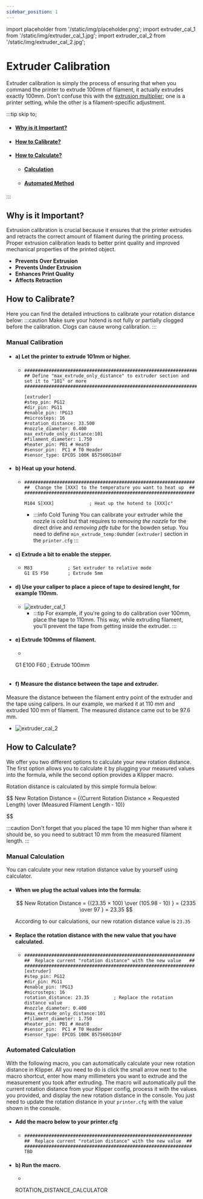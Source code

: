 ```yaml
---
sidebar_position: 1
---
```


import placeholder from '/static/img/placeholder.png';
import extruder_cal_1 from '/static/img/extruder_cal_1.jpg';
import extruder_cal_2 from '/static/img/extruder_cal_2.jpg';


# Extruder Calibration

Extruder calibration is simply the process of ensuring that when you command the printer to extrude 100mm of filament, it actually extrudes exactly 100mm. Don’t confuse this with the [extrusion multiplier](/Printing%20Guide/Extrusion%20Multiplier); one is a printer setting, while the other is a filament-specific adjustment.

:::tip skip to;
- #### [Why is it Important?](/Printing%20Guide/Extruder%20Calibration#why-is-it-important-1)
- #### [How to Calibrate?](/Printing%20Guide/Extruder%20Calibration#how-to-calibrate-1)
- #### [How to Calculate?](/Printing%20Guide/Extruder%20Calibration#how-to-calculate-1)
  - #### [Calculation](/Printing%20Guide/Extruder%20Calibration#manual-method)
  - #### [Automated Method](/Printing%20Guide/Extruder%20Calibration#automated-method-1)
:::

## Why is it Important?

Extrusion calibration is crucial because it ensures that the printer extrudes and retracts the correct amount of filament during the printing process. Proper extrusion calibration leads to better print quality and improved mechanical properties of the printed object.

- **Prevents Over Extrusion**
- **Prevents Under Extrusion**
- **Enhances Print Quality**
- **Affects Retraction**

## How to Calibrate?
Here you can find the detailed intructions to calibrate your rotation distance below:
:::caution
Make sure your hotend is not fully or partially clogged before the calibration. Clogs can cause wrong calibration.
:::

### Manual Calibration
- #### a) Let the printer to extrude 101mm or higher.
  - ```properties showLineNumbers title="printer.cfg"
    ##########################################################################################
    ## Define "max_extrude_only_distance" to extruder section and set it to "101" or more
    ##########################################################################################

    [extruder]
    #step_pin: PG12
    #dir_pin: PG11
    #enable_pin: !PG13
    #microsteps: 16
    #rotation_distance: 33.500
    #nozzle_diameter: 0.400
    max_extrude_only_distance:101
    #filament_diameter: 1.750
    #heater_pin: PB1 # Heat0
    #sensor_pin:  PC1 # T0 Header
    #sensor_type: EPCOS 100K B57560G104F
    ```
- #### b) Heat up your hotend. 
  - ```properties showLineNumbers title="Console"
    ###############################################################
    ##  Change the [XXX] to the temperature you want to heat up  ##
    ###############################################################

    M104 S[XXX]             ; Heat up the hotend to [XXX]c° 
    ```
    - :::info Cold Tuning
      You can calibrate your extruder while the nozzle is cold but that requires to *removing the nozzle* for the direct drive and *removing ptfe tube* for the bowden setup.
      You need to define `min_extrude_temp:0`under `[extruder]` section in the `printer.cfg`
      :::
- #### c) Extrude a bit to enable the stepper.
  - ```properties showLineNumbers title="Console"
    M83             ; Set extruder to relative mode
    G1 E5 F50       ; Extrude 5mm
    ```
- #### d) Use your caliper to place a piece of tape to desired lenght, for example 110mm.
  - <div style={{textAlign: 'center'}}>
    <img src={extruder_cal_1} alt="extruder_cal_1" style={{width: 1000, opacity: 1}}/>
    </div>
    
    - :::tip
      For example, if you're going to do calibration over 100mm, place the tape to 110mm. This way, while extruding filament, you'll prevent the tape from getting inside the extruder.
      :::

- #### e) Extrude 100mms of filament.
  - ```properties title="Console"
  G1 E100 F60       ; Extrude 100mm
    ```
- #### f) Measure the distance between the tape and extruder.
 Measure the distance between the filament entry point of the extruder and the tape using calipers. In our example, we marked it at 110 mm and extruded 100 mm of filament. The measured distance came out to be 97.6 mm.
  - <div style={{textAlign: 'center'}}>
    <img src={extruder_cal_2} alt="extruder_cal_2" style={{width: 1000, opacity: 1}}/>
    </div>

## How to Calculate?

We offer you two different options to calculate your new rotation distance. The first option allows you to calculate it by plugging your measured values into the formula, while the second option provides a Klipper macro.

Rotation distance is calculated by this simple formula below:

$$
New Rotation Distance = {(Current Rotation Distance × Requested Length) \over (Measured Filament Length - 10)}

$$

:::caution
Don't forget that you placed the tape 10 mm higher than where it should be, so you need to subtract 10 mm from the measured filament length.
:::

 ### Manual Calculation
You can calculate your new rotation distance value by yourself using calculator.
  - #### When we plug the actual values into the formula:
    $$
    New Rotation Distance = {(23.35 × 100) \over (105.98 - 10) } = {2335 \over 97 } = 23.35
    $$

    According to our calculations, our new rotation distance value is `23.35`
- #### Replace the rotation distance with the new value that you have calculated.
  - ```properties showLineNumbers title="printer.cfg"
    ###############################################################
    ##  Replace current "rotation distance" with the new value   ##
    ###############################################################
    [extruder]
    #step_pin: PG12
    #dir_pin: PG11
    #enable_pin: !PG13
    #microsteps: 16
    rotation_distance: 23.35         ; Replace the rotation distance value
    #nozzle_diameter: 0.400
    #max_extrude_only_distance:101
    #filament_diameter: 1.750
    #heater_pin: PB1 # Heat0
    #sensor_pin:  PC1 # T0 Header
    #sensor_type: EPCOS 100K B57560G104F
    ```

### Automated Calculation

With the following macro, you can automatically calculate your new rotation distance in Klipper. All you need to do is click the small arrow next to the macro shortcut, enter how many millimeters you want to extrude and the measurement you took after extruding. The macro will automatically pull the current rotation distance from your Klipper config, process it with the values you provided, and display the new rotation distance in the console. You just need to update the rotation distance in your `printer.cfg` with the value shown in the console.

- #### Add the macro below to your printer.cfg

  - ```properties showLineNumbers title="printer.cfg"
    ##############################################################
    ##  Replace current "rotation distance" with the new value  ##
    ##############################################################
    TBD

- #### b) Run the macro.
   - ```properties showLineNumbers title="Console"
  ROTATION_DISTANCE_CALCULATOR
    ```


